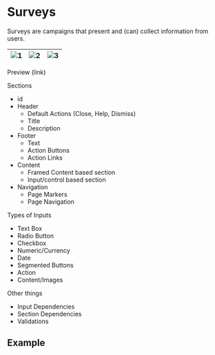 # Surveys

Surveys are campaigns that present and (can) collect information from users.

|![1](images/survey_1.png) | ![2](images/survey_2.png)  | ![3](images/survey_3.png)  |
|--                       |--                         |--             |


Preview (link)


Sections
* id
* Header
  * Default Actions (Close, Help, Dismiss)
  * Title
  * Description
* Footer
  * Text
  * Action Buttons
  * Action Links  
* Content
  * Framed Content based section
  * Input/control based section
* Navigation
  * Page Markers
  * Page Navigation



Types of Inputs
* Text Box
* Radio Button
* Checkbox
* Numeric/Currency
* Date
* Segmented Buttons
* Action
* Content/Images


Other things

* Input Dependencies
* Section Dependencies
* Validations



## Example

